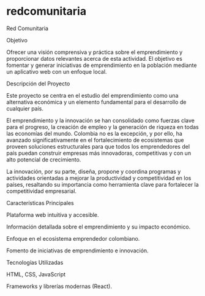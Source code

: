 # redcomunitaria
Red Comunitaria

Objetivo

Ofrecer una visión comprensiva y práctica sobre el emprendimiento y proporcionar datos relevantes acerca de esta actividad. El objetivo es fomentar y generar iniciativas de emprendimiento en la población mediante un aplicativo web con un enfoque local.

Descripción del Proyecto

Este proyecto se centra en el estudio del emprendimiento como una alternativa económica y un elemento fundamental para el desarrollo de cualquier país.

El emprendimiento y la innovación se han consolidado como fuerzas clave para el progreso, la creación de empleo y la generación de riqueza en todas las economías del mundo. Colombia no es la excepción, y por ello, ha avanzado significativamente en el fortalecimiento de ecosistemas que proveen soluciones estructurales para que todos los emprendedores del país puedan construir empresas más innovadoras, competitivas y con un alto potencial de crecimiento.

La innovación, por su parte, diseña, propone y coordina programas y actividades orientadas a mejorar la productividad y competitividad en los países, resaltando su importancia como herramienta clave para fortalecer la competitividad empresarial.

Características Principales

Plataforma web intuitiva y accesible.

Información detallada sobre el emprendimiento y su impacto económico.

Enfoque en el ecosistema emprendedor colombiano.

Fomento de iniciativas de emprendimiento e innovación.

Tecnologías Utilizadas

HTML, CSS, JavaScript

Frameworks y librerías modernas (React).
